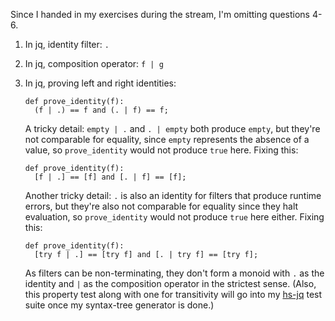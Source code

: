 Since I handed in my exercises during the stream, I'm omitting questions 4-6.

1. In jq, identity filter: `.`
2. In jq, composition operator: `f | g`
3. In jq, proving left and right identities:

   ```jq
   def prove_identity(f):
     (f | .) == f and (. | f) == f;
   ```

   A tricky detail: `empty | .` and `. | empty` both produce `empty`, but
   they're not comparable for equality, since `empty` represents the absence
   of a value, so `prove_identity` would not produce `true` here. Fixing this:

   ```jq
   def prove_identity(f):
     [f | .] == [f] and [. | f] == [f];
   ```

   Another tricky detail: `.` is also an identity for filters that produce
   runtime errors, but they're also not comparable for equality since they
   halt evaluation, so `prove_identity` would not produce `true` here either.
   Fixing this:

   ```jq
   def prove_identity(f):
     [try f | .] == [try f] and [. | try f] == [try f];
   ```

   As filters can be non-terminating, they don't form a monoid with `.` as the
   identity and `|` as the composition operator in the strictest sense. (Also,
   this property test along with one for transitivity will go into my [hs-jq][1]
   test suite once my syntax-tree generator is done.)

[1]: https://github.com/sshine/hs-jq/
